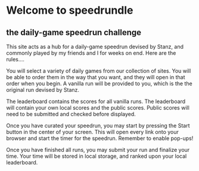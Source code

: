 # Welcome to speedrundle
## the daily-game speedrun challenge
This site acts as a hub for a daily-game speedrun devised by Stanz, and commonly played by my friends and I for weeks on end. Here are the rules....

You will select a variety of daily games from our collection of sites. You will be able to order them in the way that you want, and they will open in that order when you begin. A vanilla run will be provided to you, which is the the original run devised by Stanz.

The leaderboard contains the scores for all vanilla runs. The leaderboard will contain your own local scores and the public scores. Public scores will need to be submitted and checked before displayed.

Once you have curated your speedrun, you may start by pressing the Start button in the center of your screen. This will open every link onto your browser and start the timer for the speedrun. Remember to enable pop-ups!

Once you have finished all runs, you may submit your run and finalize your time. Your time will be stored in local storage, and ranked upon your local leaderboard.
